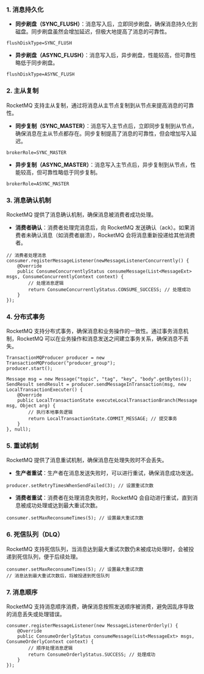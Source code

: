 ### 1. 消息持久化
- **同步刷盘（SYNC_FLUSH）**：消息写入后，立即同步刷盘，确保消息持久化到磁盘。同步刷盘虽然会增加延迟，但极大地提高了消息的可靠性。
```
flushDiskType=SYNC_FLUSH
```

- **异步刷盘（ASYNC_FLUSH）**：消息写入后，异步刷盘，性能较高，但可靠性略低于同步刷盘。
```
flushDiskType=ASYNC_FLUSH
```
### 2. 主从复制
RocketMQ 支持主从复制，通过将消息从主节点复制到从节点来提高消息的可靠性。

- **同步复制（SYNC_MASTER）**：消息写入主节点后，立即同步复制到从节点，确保消息在主从节点都存在。同步复制提高了消息的可靠性，但会增加写入延迟。
```
brokerRole=SYNC_MASTER
```

- **异步复制（ASYNC_MASTER）**：消息写入主节点后，异步复制到从节点，性能较高，但可靠性略低于同步复制。
```
brokerRole=ASYNC_MASTER
```
### 3. 消息确认机制
RocketMQ 提供了消息确认机制，确保消息被消费者成功处理。

- **消费者确认**：消费者处理完消息后，向 RocketMQ 发送确认（ack）。如果消费者未确认消息（如消费者崩溃），RocketMQ 会将消息重新投递给其他消费者。
```
// 消费者处理消息
consumer.registerMessageListener(newMessageListenerConcurrently() {
    @Override
    public ConsumeConcurrentlyStatus consumeMessage(List<MessageExt> msgs, ConsumeConcurrentlyContext context) {
        // 处理消息逻辑
        return ConsumeConcurrentlyStatus.CONSUME_SUCCESS; // 处理成功
    }
});
```
### 4. 分布式事务
RocketMQ 支持分布式事务，确保消息和业务操作的一致性。通过事务消息机制，RocketMQ 可以在业务操作和消息发送之间建立事务关系，确保消息不丢失。
```
TransactionMQProducer producer = new TransactionMQProducer("producer_group");
producer.start();

Message msg = new Message("topic", "tag", "key", "body".getBytes());
SendResult sendResult = producer.sendMessageInTransaction(msg, new LocalTransactionExecuter() {
    @Override
    public LocalTransactionState executeLocalTransactionBranch(Message msg, Object arg) {
        // 执行本地事务逻辑
        return LocalTransactionState.COMMIT_MESSAGE; // 提交事务
    }
}, null);
```
### 5. 重试机制
RocketMQ 提供了消息重试机制，确保消息在处理失败时不会丢失。

- **生产者重试**：生产者在消息发送失败时，可以进行重试，确保消息成功发送。
```
producer.setRetryTimesWhenSendFailed(3); // 设置重试次数
```

- **消费者重试**：消费者在处理消息失败时，RocketMQ 会自动进行重试，直到消息被成功处理或达到最大重试次数。
```
consumer.setMaxReconsumeTimes(5); // 设置最大重试次数
```
### 6. 死信队列（DLQ）
RocketMQ 支持死信队列，当消息达到最大重试次数仍未被成功处理时，会被投递到死信队列，便于后续处理。
```
consumer.setMaxReconsumeTimes(5); // 设置最大重试次数
// 消息达到最大重试次数后，将被投递到死信队列
```
### 7. 消息顺序
RocketMQ 支持消息顺序消费，确保消息按照发送顺序被消费，避免因乱序导致的消息丢失或处理错误。
```
consumer.registerMessageListener(new MessageListenerOrderly() {
    @Override
    public ConsumeOrderlyStatus consumeMessage(List<MessageExt> msgs, ConsumeOrderlyContext context) {
        // 顺序处理消息逻辑
        return ConsumeOrderlyStatus.SUCCESS; // 处理成功
    }
});
```
### 
